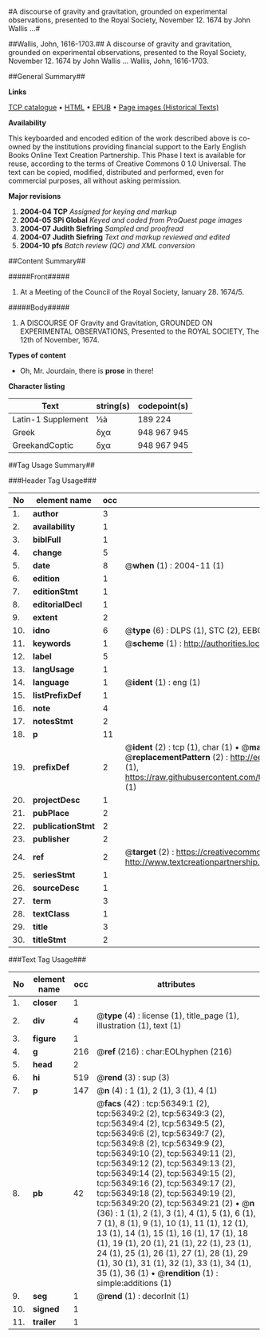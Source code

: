 #A discourse of gravity and gravitation, grounded on experimental observations, presented to the Royal Society, November 12. 1674 by John Wallis ...#

##Wallis, John, 1616-1703.##
A discourse of gravity and gravitation, grounded on experimental observations, presented to the Royal Society, November 12. 1674 by John Wallis ...
Wallis, John, 1616-1703.

##General Summary##

**Links**

[TCP catalogue](http://www.ota.ox.ac.uk/tcp/)  • 
[HTML](http://tei.it.ox.ac.uk/tcp/Texts-HTML/free/A67/A67384.html)  • 
[EPUB](http://tei.it.ox.ac.uk/tcp/Texts-EPUB/free/A67/A67384.epub) • 
[Page images (Historical Texts)](https://data.historicaltexts.jisc.ac.uk/view?pubId=eebo-12213272e&pageId=eebo-12213272e-56349-1)

**Availability**

This keyboarded and encoded edition of the
	       work described above is co-owned by the institutions
	       providing financial support to the Early English Books
	       Online Text Creation Partnership. This Phase I text is
	       available for reuse, according to the terms of Creative
	       Commons 0 1.0 Universal. The text can be copied,
	       modified, distributed and performed, even for
	       commercial purposes, all without asking permission.

**Major revisions**

1. __2004-04__ __TCP__ *Assigned for keying and markup*
1. __2004-05__ __SPi Global__ *Keyed and coded from ProQuest page images*
1. __2004-07__ __Judith Siefring__ *Sampled and proofread*
1. __2004-07__ __Judith Siefring__ *Text and markup reviewed and edited*
1. __2004-10__ __pfs__ *Batch review (QC) and XML conversion*

##Content Summary##

#####Front#####

1. At a Meeting of the Council of the Royal Society, Ianuary 28. 1674/5.

#####Body#####

1. A DISCOURSE OF Gravity and Gravitation, GROUNDED ON EXPERIMENTAL OBSERVATIONS, Presented to the ROYAL SOCIETY, The 12th of November, 1674.

**Types of content**

  * Oh, Mr. Jourdain, there is **prose** in there!

**Character listing**


|Text|string(s)|codepoint(s)|
|---|---|---|
|Latin-1 Supplement|½à|189 224|
|Greek|δχα|948 967 945|
|GreekandCoptic|δχα|948 967 945|

##Tag Usage Summary##

###Header Tag Usage###

|No|element name|occ|attributes|
|---|---|---|---|
|1.|__author__|3||
|2.|__availability__|1||
|3.|__biblFull__|1||
|4.|__change__|5||
|5.|__date__|8| @__when__ (1) : 2004-11 (1)|
|6.|__edition__|1||
|7.|__editionStmt__|1||
|8.|__editorialDecl__|1||
|9.|__extent__|2||
|10.|__idno__|6| @__type__ (6) : DLPS (1), STC (2), EEBO-CITATION (1), OCLC (1), VID (1)|
|11.|__keywords__|1| @__scheme__ (1) : http://authorities.loc.gov/ (1)|
|12.|__label__|5||
|13.|__langUsage__|1||
|14.|__language__|1| @__ident__ (1) : eng (1)|
|15.|__listPrefixDef__|1||
|16.|__note__|4||
|17.|__notesStmt__|2||
|18.|__p__|11||
|19.|__prefixDef__|2| @__ident__ (2) : tcp (1), char (1)  •  @__matchPattern__ (2) : ([0-9\-]+):([0-9IVX]+) (1), (.+) (1)  •  @__replacementPattern__ (2) : http://eebo.chadwyck.com/downloadtiff?vid=$1&page=$2 (1), https://raw.githubusercontent.com/textcreationpartnership/Texts/master/tcpchars.xml#$1 (1)|
|20.|__projectDesc__|1||
|21.|__pubPlace__|2||
|22.|__publicationStmt__|2||
|23.|__publisher__|2||
|24.|__ref__|2| @__target__ (2) : https://creativecommons.org/publicdomain/zero/1.0/ (1), http://www.textcreationpartnership.org/docs/. (1)|
|25.|__seriesStmt__|1||
|26.|__sourceDesc__|1||
|27.|__term__|3||
|28.|__textClass__|1||
|29.|__title__|3||
|30.|__titleStmt__|2||


###Text Tag Usage###

|No|element name|occ|attributes|
|---|---|---|---|
|1.|__closer__|1||
|2.|__div__|4| @__type__ (4) : license (1), title_page (1), illustration (1), text (1)|
|3.|__figure__|1||
|4.|__g__|216| @__ref__ (216) : char:EOLhyphen (216)|
|5.|__head__|2||
|6.|__hi__|519| @__rend__ (3) : sup (3)|
|7.|__p__|147| @__n__ (4) : 1 (1), 2 (1), 3 (1), 4 (1)|
|8.|__pb__|42| @__facs__ (42) : tcp:56349:1 (2), tcp:56349:2 (2), tcp:56349:3 (2), tcp:56349:4 (2), tcp:56349:5 (2), tcp:56349:6 (2), tcp:56349:7 (2), tcp:56349:8 (2), tcp:56349:9 (2), tcp:56349:10 (2), tcp:56349:11 (2), tcp:56349:12 (2), tcp:56349:13 (2), tcp:56349:14 (2), tcp:56349:15 (2), tcp:56349:16 (2), tcp:56349:17 (2), tcp:56349:18 (2), tcp:56349:19 (2), tcp:56349:20 (2), tcp:56349:21 (2)  •  @__n__ (36) : 1 (1), 2 (1), 3 (1), 4 (1), 5 (1), 6 (1), 7 (1), 8 (1), 9 (1), 10 (1), 11 (1), 12 (1), 13 (1), 14 (1), 15 (1), 16 (1), 17 (1), 18 (1), 19 (1), 20 (1), 21 (1), 22 (1), 23 (1), 24 (1), 25 (1), 26 (1), 27 (1), 28 (1), 29 (1), 30 (1), 31 (1), 32 (1), 33 (1), 34 (1), 35 (1), 36 (1)  •  @__rendition__ (1) : simple:additions (1)|
|9.|__seg__|1| @__rend__ (1) : decorInit (1)|
|10.|__signed__|1||
|11.|__trailer__|1||
